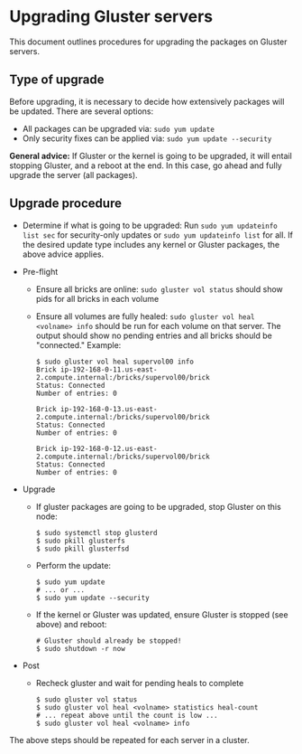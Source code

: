 # Upgrading Gluster servers

This document outlines procedures for upgrading the packages on Gluster servers.

## Type of upgrade

Before upgrading, it is necessary to decide how extensively packages will be
updated. There are several options:

- All packages can be upgraded via: `sudo yum update`
- Only security fixes can be applied via: `sudo yum update --security`

__General advice:__ If Gluster or the kernel is going to be upgraded, it will
entail stopping Gluster, and a reboot at the end. In this case, go ahead and
fully upgrade the server (all packages).

## Upgrade procedure

- Determine if what is going to be upgraded: Run `sudo yum updateinfo list sec`
  for security-only updates or `sudo yum updateinfo list` for all. If the
  desired update type includes any kernel or Gluster packages, the above advice
  applies.
- Pre-flight
  - Ensure all bricks are online: `sudo gluster vol status` should show pids for
    all bricks in each volume
  - Ensure all volumes are fully healed: `sudo gluster vol heal <volname> info`
    should be run for each volume on that server. The output should show no
    pending entries and all bricks should be "connected." Example:

    ```shell
    $ sudo gluster vol heal supervol00 info
    Brick ip-192-168-0-11.us-east-2.compute.internal:/bricks/supervol00/brick
    Status: Connected
    Number of entries: 0

    Brick ip-192-168-0-13.us-east-2.compute.internal:/bricks/supervol00/brick
    Status: Connected
    Number of entries: 0

    Brick ip-192-168-0-12.us-east-2.compute.internal:/bricks/supervol00/brick
    Status: Connected
    Number of entries: 0
    ```

- Upgrade
  - If gluster packages are going to be upgraded, stop Gluster on this node:

    ```shell
    $ sudo systemctl stop glusterd
    $ sudo pkill glusterfs
    $ sudo pkill glusterfsd
    ```

  - Perform the update:

    ```shell
    $ sudo yum update
    # ... or ...
    $ sudo yum update --security
    ```

  - If the kernel or Gluster was updated, ensure Gluster is stopped (see above)
    and reboot:

    ```shell
    # Gluster should already be stopped!
    $ sudo shutdown -r now
    ```

- Post
  - Recheck gluster and wait for pending heals to complete

    ```shell
    $ sudo gluster vol status
    $ sudo gluster vol heal <volname> statistics heal-count
    # ... repeat above until the count is low ...
    $ sudo gluster vol heal <volname> info
    ```

The above steps should be repeated for each server in a cluster.
